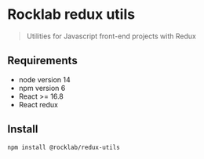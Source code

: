 # Rocklab redux utils

> Utilities for Javascript front-end projects with Redux

## Requirements

- node version 14
- npm version 6
- React >= 16.8
- React redux

## Install

```shell script
npm install @rocklab/redux-utils
```
